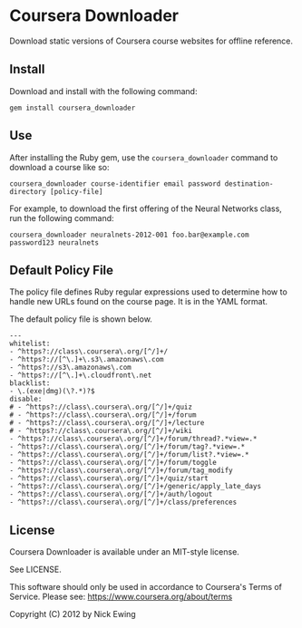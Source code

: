 Coursera Downloader
===================

Download static versions of Coursera course websites for offline reference.

Install
-------
Download and install with the following command:

    gem install coursera_downloader

Use
---
After installing the Ruby gem, use the `coursera_downloader` command to download
a course like so:

    coursera_downloader course-identifier email password destination-directory [policy-file]

For example, to download the first offering of the Neural Networks class, run
the following command:
    
    coursera_downloader neuralnets-2012-001 foo.bar@example.com password123 neuralnets

Default Policy File
-------------------
The policy file defines Ruby regular expressions used to determine how to handle
new URLs found on the course page.  It is in the YAML format.

The default policy file is shown below.

    ---
    whitelist:
    - ^https?://class\.coursera\.org/[^/]+/
    - ^https?://[^\.]+\.s3\.amazonaws\.com
    - ^https?://s3\.amazonaws\.com
    - ^https?://[^\.]+\.cloudfront\.net
    blacklist:
    - \.(exe|dmg)(\?.*)?$
    disable:
    # - ^https?://class\.coursera\.org/[^/]+/quiz
    # - ^https?://class\.coursera\.org/[^/]+/forum
    # - ^https?://class\.coursera\.org/[^/]+/lecture
    # - ^https?://class\.coursera\.org/[^/]+/wiki
    - ^https?://class\.coursera\.org/[^/]+/forum/thread?.*view=.*
    - ^https?://class\.coursera\.org/[^/]+/forum/tag?.*view=.*
    - ^https?://class\.coursera\.org/[^/]+/forum/list?.*view=.*
    - ^https?://class\.coursera\.org/[^/]+/forum/toggle
    - ^https?://class\.coursera\.org/[^/]+/forum/tag_modify
    - ^https?://class\.coursera\.org/[^/]+/quiz/start
    - ^https?://class\.coursera\.org/[^/]+/generic/apply_late_days
    - ^https?://class\.coursera\.org/[^/]+/auth/logout
    - ^https?://class\.coursera\.org/[^/]+/class/preferences

License
-------
Coursera Downloader is available under an MIT-style license.

See LICENSE.

This software should only be used in accordance to Coursera's Terms of Service.
Please see: https://www.coursera.org/about/terms

Copyright (C) 2012 by Nick Ewing
